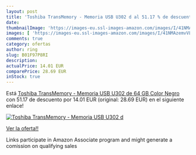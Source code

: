 ```yaml
---
layout: post
title: 'Toshiba TransMemory - Memoria USB U302 d al 51.17 % de descuento'
date: 
thumbnailImage: 'https://images-eu.ssl-images-amazon.com/images/I/41NMAzemvVL._SL200_.jpg'
images: [ 'https://images-eu.ssl-images-amazon.com/images/I/41NMAzemvVL._SL200_.jpg' ]
comments: true
category: ofertas
author: ring
slug: B01F97P8RI
description:
actualPrice: 14.01 EUR
comparePrice: 28.69 EUR
inStock: true
---
```


Está [Toshiba TransMemory - Memoria USB U302 de 64 GB  Color Negro](https://www.amazon.es/dp/B01F97P8RI/?tag=tolees-21) con 51.17 de descuento por 14.01 EUR (original: 28.69 EUR) en el siguiente enlace!

[![Toshiba TransMemory - Memoria USB U302 d](https://images-eu.ssl-images-amazon.com/images/I/41NMAzemvVL._SL200_.jpg)](https://www.amazon.es/dp/B01F97P8RI/?tag=tolees-21)

[Ver la oferta!!](https://www.amazon.es/dp/B01F97P8RI/?tag=tolees-21)

Links participate in Amazon Associate program and might generate a comission on qualifying sales


